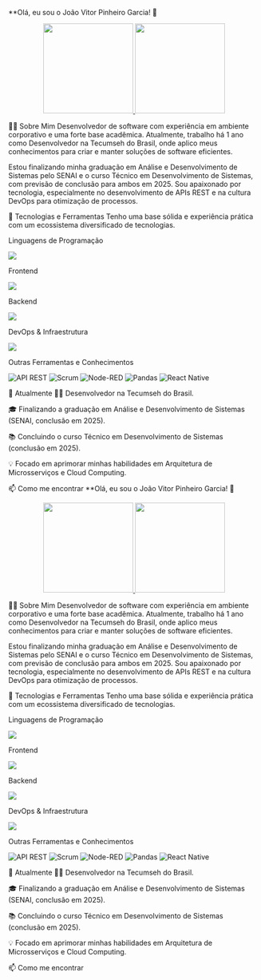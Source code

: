 **Olá, eu sou o João Vitor Pinheiro Garcia! 👋
<p align="center">
<a href="https://www.google.com/search?q=https://github.com/SEU-USUARIO-DO-GITHUB">
<img height="180em" src="https://www.google.com/search?q=https://github-readme-stats.vercel.app/api%3Fusername%3DSEU-USUARIO-DO-GITHUB%26show_icons%3Dtrue%26theme%3Ddracula%26include_all_commits%3Dtrue%26count_private%3Dtrue"/>
<img height="180em" src="https://www.google.com/search?q=https://github-readme-stats.vercel.app/api/top-langs/%3Fusername%3DSEU-USUARIO-DO-GITHUB%26layout%3Dcompact%26langs_count%3D8%26theme%3Ddracula"/>
</a>
</p>

👨‍💻 Sobre Mim
Desenvolvedor de software com experiência em ambiente corporativo e uma forte base acadêmica. Atualmente, trabalho há 1 ano como Desenvolvedor na Tecumseh do Brasil, onde aplico meus conhecimentos para criar e manter soluções de software eficientes.

Estou finalizando minha graduação em Análise e Desenvolvimento de Sistemas pelo SENAI e o curso Técnico em Desenvolvimento de Sistemas, com previsão de conclusão para ambos em 2025. Sou apaixonado por tecnologia, especialmente no desenvolvimento de APIs REST e na cultura DevOps para otimização de processos.

🚀 Tecnologias e Ferramentas
Tenho uma base sólida e experiência prática com um ecossistema diversificado de tecnologias.

Linguagens de Programação
<p align="left">
<a href="https://skillicons.dev">
<img src="https://www.google.com/search?q=https://skillicons.dev/icons%3Fi%3Djs,ts,python,java,c,cpp" />
</a>
</p>

Frontend
<p align="left">
<a href="https://skillicons.dev">
<img src="https://www.google.com/search?q=https://skillicons.dev/icons%3Fi%3Dhtml,css,react,bootstrap,tailwind" />
</a>
</p>

Backend
<p align="left">
<a href="https://skillicons.dev">
<img src="https://www.google.com/search?q=https://skillicons.dev/icons%3Fi%3Dnodejs,spring,flask,dotnet" />
</a>
</p>

DevOps & Infraestrutura
<p align="left">
<a href="https://skillicons.dev">
<img src="https://www.google.com/search?q=https://skillicons.dev/icons%3Fi%3Ddocker,kubernetes,git" />
</a>
</p>

Outras Ferramentas e Conhecimentos
<p align="left">
<img src="https://www.google.com/search?q=https://img.shields.io/badge/API%2520REST-02303A%3Fstyle%3Dfor-the-badge%26logo%3Dfastapi" alt="API REST"/>
<img src="https://www.google.com/search?q=https://img.shields.io/badge/Scrum-0078D4%3Fstyle%3Dfor-the-badge%26logo%3Dazuredevops" alt="Scrum"/>
<img src="https://www.google.com/search?q=https://img.shields.io/badge/Node--RED-8F0000%3Fstyle%3Dfor-the-badge%26logo%3Dnodered%26logoColor%3Dwhite" alt="Node-RED"/>
<img src="https://www.google.com/search?q=https://img.shields.io/badge/Pandas-150458%3Fstyle%3Dfor-the-badge%26logo%3Dpandas%26logoColor%3Dwhite" alt="Pandas"/>
<img src="https://www.google.com/search?q=https://img.shields.io/badge/React%2520Native-20232A%3Fstyle%3Dfor-the-badge%26logo%3Dreact%26logoColor%3D61DAFB" alt="React Native"/>
</p>

🌱 Atualmente
👨‍💻 Desenvolvedor na Tecumseh do Brasil.

🎓 Finalizando a graduação em Análise e Desenvolvimento de Sistemas (SENAI, conclusão em 2025).

📚 Concluindo o curso Técnico em Desenvolvimento de Sistemas (conclusão em 2025).

💡 Focado em aprimorar minhas habilidades em Arquitetura de Microsserviços e Cloud Computing.

📫 Como me encontrar
**Olá, eu sou o João Vitor Pinheiro Garcia! 👋
<p align="center">
<a href="https://www.google.com/search?q=https://github.com/SEU-USUARIO-DO-GITHUB">
<img height="180em" src="https://www.google.com/search?q=https://github-readme-stats.vercel.app/api%3Fusername%3DSEU-USUARIO-DO-GITHUB%26show_icons%3Dtrue%26theme%3Ddracula%26include_all_commits%3Dtrue%26count_private%3Dtrue"/>
<img height="180em" src="https://www.google.com/search?q=https://github-readme-stats.vercel.app/api/top-langs/%3Fusername%3DSEU-USUARIO-DO-GITHUB%26layout%3Dcompact%26langs_count%3D8%26theme%3Ddracula"/>
</a>
</p>

👨‍💻 Sobre Mim
Desenvolvedor de software com experiência em ambiente corporativo e uma forte base acadêmica. Atualmente, trabalho há 1 ano como Desenvolvedor na Tecumseh do Brasil, onde aplico meus conhecimentos para criar e manter soluções de software eficientes.

Estou finalizando minha graduação em Análise e Desenvolvimento de Sistemas pelo SENAI e o curso Técnico em Desenvolvimento de Sistemas, com previsão de conclusão para ambos em 2025. Sou apaixonado por tecnologia, especialmente no desenvolvimento de APIs REST e na cultura DevOps para otimização de processos.

🚀 Tecnologias e Ferramentas
Tenho uma base sólida e experiência prática com um ecossistema diversificado de tecnologias.

Linguagens de Programação
<p align="left">
<a href="https://skillicons.dev">
<img src="https://www.google.com/search?q=https://skillicons.dev/icons%3Fi%3Djs,ts,python,java,c,cpp" />
</a>
</p>

Frontend
<p align="left">
<a href="https://skillicons.dev">
<img src="https://www.google.com/search?q=https://skillicons.dev/icons%3Fi%3Dhtml,css,react,bootstrap,tailwind" />
</a>
</p>

Backend
<p align="left">
<a href="https://skillicons.dev">
<img src="https://www.google.com/search?q=https://skillicons.dev/icons%3Fi%3Dnodejs,spring,flask,dotnet" />
</a>
</p>

DevOps & Infraestrutura
<p align="left">
<a href="https://skillicons.dev">
<img src="https://www.google.com/search?q=https://skillicons.dev/icons%3Fi%3Ddocker,kubernetes,git" />
</a>
</p>

Outras Ferramentas e Conhecimentos
<p align="left">
<img src="https://www.google.com/search?q=https://img.shields.io/badge/API%2520REST-02303A%3Fstyle%3Dfor-the-badge%26logo%3Dfastapi" alt="API REST"/>
<img src="https://www.google.com/search?q=https://img.shields.io/badge/Scrum-0078D4%3Fstyle%3Dfor-the-badge%26logo%3Dazuredevops" alt="Scrum"/>
<img src="https://www.google.com/search?q=https://img.shields.io/badge/Node--RED-8F0000%3Fstyle%3Dfor-the-badge%26logo%3Dnodered%26logoColor%3Dwhite" alt="Node-RED"/>
<img src="https://www.google.com/search?q=https://img.shields.io/badge/Pandas-150458%3Fstyle%3Dfor-the-badge%26logo%3Dpandas%26logoColor%3Dwhite" alt="Pandas"/>
<img src="https://www.google.com/search?q=https://img.shields.io/badge/React%2520Native-20232A%3Fstyle%3Dfor-the-badge%26logo%3Dreact%26logoColor%3D61DAFB" alt="React Native"/>
</p>

🌱 Atualmente
👨‍💻 Desenvolvedor na Tecumseh do Brasil.

🎓 Finalizando a graduação em Análise e Desenvolvimento de Sistemas (SENAI, conclusão em 2025).

📚 Concluindo o curso Técnico em Desenvolvimento de Sistemas (conclusão em 2025).

💡 Focado em aprimorar minhas habilidades em Arquitetura de Microsserviços e Cloud Computing.

📫 Como me encontrar
